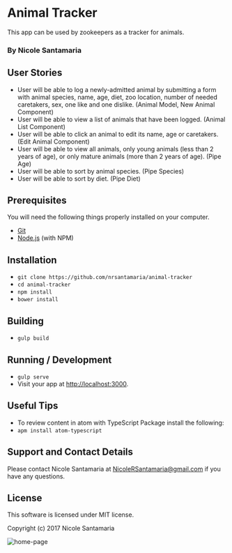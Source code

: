 # Animal Tracker

This app can be used by zookeepers as a tracker for animals.

### By Nicole Santamaria

## User Stories
* User will be able to log a newly-admitted animal by submitting a form with animal species, name, age, diet, zoo location, number of needed caretakers, sex, one like and one dislike. (Animal Model, New Animal Component)
* User will be able to view a list of animals that have been logged. (Animal List Component)
* User will be able to click an animal to edit its name, age or caretakers. (Edit Animal Component)
* User will be able to view all animals, only young animals (less than 2 years of age), or only mature animals (more than 2 years of age). (Pipe Age)
* User will be able to sort by animal species. (Pipe Species)
* User will be able to sort by diet. (Pipe Diet)

## Prerequisites

You will need the following things properly installed on your computer.

* [Git](https://git-scm.com/)
* [Node.js](https://nodejs.org/) (with NPM)

## Installation

* `git clone https://github.com/nrsantamaria/animal-tracker`
* `cd animal-tracker`
* `npm install`
* `bower install`

## Building
* `gulp build`

## Running / Development

* `gulp serve`
* Visit your app at [http://localhost:3000](http://localhost:3000).

## Useful Tips

* To review content in atom with TypeScript Package install the following:
* `apm install atom-typescript`

## Support and Contact Details
Please contact Nicole Santamaria at NicoleRSantamaria@gmail.com if you have any questions.

## License
This software is licensed under MIT license.

Copyright (c) 2017 Nicole Santamaria

![home-page](resources/images/home-page.png)
